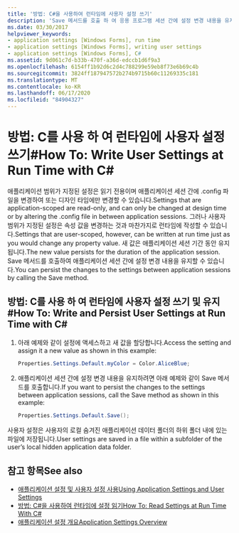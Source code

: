 ```yaml
---
title: '방법: C#을 사용하여 런타임에 사용자 설정 쓰기'
description: 'Save 메서드를 호출 하 여 응용 프로그램 세션 간에 설정 변경 내용을 유지 함으로써 c #을 사용 하 여 런타임에 설정을 작성 하는 방법에 대해 알아봅니다.'
ms.date: 03/30/2017
helpviewer_keywords:
- application settings [Windows Forms], run time
- application settings [Windows Forms], writing user settings
- application settings [Windows Forms], C#
ms.assetid: 9d061c7d-b33b-470f-a36d-edccb1d6f9a3
ms.openlocfilehash: 6154ff1b92d6c2d4c788299e59eb8f73e6b69c4b
ms.sourcegitcommit: 3824ff187947572b274b9715b60c11269335c181
ms.translationtype: MT
ms.contentlocale: ko-KR
ms.lasthandoff: 06/17/2020
ms.locfileid: "84904327"
---
```

# <a name="how-to-write-user-settings-at-run-time-with-c"></a><span data-ttu-id="96741-103">방법: C를 사용 하 여 런타임에 사용자 설정 쓰기\#</span><span class="sxs-lookup"><span data-stu-id="96741-103">How To: Write User Settings at Run Time with C\#</span></span>

<span data-ttu-id="96741-104">애플리케이션 범위가 지정된 설정은 읽기 전용이며 애플리케이션 세션 간에 .config 파일을 변경하여 또는 디자인 타임에만 변경할 수 있습니다.</span><span class="sxs-lookup"><span data-stu-id="96741-104">Settings that are application-scoped are read-only, and can only be changed at design time or by altering the .config file in between application sessions.</span></span> <span data-ttu-id="96741-105">그러나 사용자 범위가 지정된 설정은 속성 값을 변경하는 것과 마찬가지로 런타임에 작성할 수 있습니다.</span><span class="sxs-lookup"><span data-stu-id="96741-105">Settings that are user-scoped, however, can be written at run time just as you would change any property value.</span></span> <span data-ttu-id="96741-106">새 값은 애플리케이션 세션 기간 동안 유지됩니다.</span><span class="sxs-lookup"><span data-stu-id="96741-106">The new value persists for the duration of the application session.</span></span> <span data-ttu-id="96741-107">Save 메서드를 호출하여 애플리케이션 세션 간에 설정 변경 내용을 유지할 수 있습니다.</span><span class="sxs-lookup"><span data-stu-id="96741-107">You can persist the changes to the settings between application sessions by calling the Save method.</span></span>  
  
## <a name="how-to-write-and-persist-user-settings-at-run-time-with-c"></a><span data-ttu-id="96741-108">방법: C를 사용 하 여 런타임에 사용자 설정 쓰기 및 유지\#</span><span class="sxs-lookup"><span data-stu-id="96741-108">How To: Write and Persist User Settings at Run Time with C\#</span></span>
  
1. <span data-ttu-id="96741-109">아래 예제와 같이 설정에 액세스하고 새 값을 할당합니다.</span><span class="sxs-lookup"><span data-stu-id="96741-109">Access the setting and assign it a new value as shown in this example:</span></span>  
  
   ```csharp
   Properties.Settings.Default.myColor = Color.AliceBlue;  
   ```  
  
2. <span data-ttu-id="96741-110">애플리케이션 세션 간에 설정 변경 내용을 유지하려면 아래 예제와 같이 Save 메서드를 호출합니다.</span><span class="sxs-lookup"><span data-stu-id="96741-110">If you want to persist the changes to the settings between application sessions, call the Save method as shown in this example:</span></span>  
  
    ```csharp
    Properties.Settings.Default.Save();  
    ```  
  
<span data-ttu-id="96741-111">사용자 설정은 사용자의 로컬 숨겨진 애플리케이션 데이터 폴더의 하위 폴더 내에 있는 파일에 저장됩니다.</span><span class="sxs-lookup"><span data-stu-id="96741-111">User settings are saved in a file within a subfolder of the user’s local hidden application data folder.</span></span>  
  
## <a name="see-also"></a><span data-ttu-id="96741-112">참고 항목</span><span class="sxs-lookup"><span data-stu-id="96741-112">See also</span></span>

- [<span data-ttu-id="96741-113">애플리케이션 설정 및 사용자 설정 사용</span><span class="sxs-lookup"><span data-stu-id="96741-113">Using Application Settings and User Settings</span></span>](using-application-settings-and-user-settings.md)
- [<span data-ttu-id="96741-114">방법: C#을 사용하여 런타임에 설정 읽기</span><span class="sxs-lookup"><span data-stu-id="96741-114">How To: Read Settings at Run Time With C#</span></span>](how-to-read-settings-at-run-time-with-csharp.md)
- [<span data-ttu-id="96741-115">애플리케이션 설정 개요</span><span class="sxs-lookup"><span data-stu-id="96741-115">Application Settings Overview</span></span>](application-settings-overview.md)
